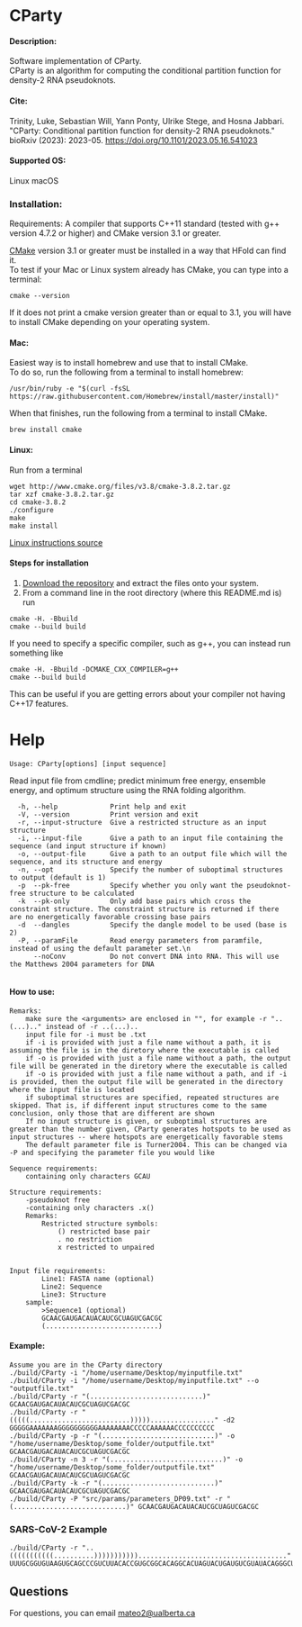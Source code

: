 # CParty

#### Description:
Software implementation of CParty.     
CParty is an algorithm for computing the conditional partition function for density-2 RNA pseudoknots.

#### Cite: 
Trinity, Luke, Sebastian Will, Yann Ponty, Ulrike Stege, and Hosna Jabbari. "CParty: Conditional partition function for density-2 RNA pseudoknots." bioRxiv (2023): 2023-05.
https://doi.org/10.1101/2023.05.16.541023 

#### Supported OS: 
Linux 
macOS 

### Installation:  
Requirements: A compiler that supports C++11 standard (tested with g++ version 4.7.2 or higher)  and CMake version 3.1 or greater.    

[CMake](https://cmake.org/install/) version 3.1 or greater must be installed in a way that HFold can find it.    
To test if your Mac or Linux system already has CMake, you can type into a terminal:      
```
cmake --version
```
If it does not print a cmake version greater than or equal to 3.1, you will have to install CMake depending on your operating system.

#### Mac:    
Easiest way is to install homebrew and use that to install CMake.    
To do so, run the following from a terminal to install homebrew:      
```  
/usr/bin/ruby -e "$(curl -fsSL https://raw.githubusercontent.com/Homebrew/install/master/install)"   
```    
When that finishes, run the following from a terminal to install CMake.     
```   
brew install cmake   
``` 
#### Linux:    
Run from a terminal     
```
wget http://www.cmake.org/files/v3.8/cmake-3.8.2.tar.gz
tar xzf cmake-3.8.2.tar.gz
cd cmake-3.8.2
./configure
make
make install
```
[Linux instructions source](https://geeksww.com/tutorials/operating_systems/linux/installation/downloading_compiling_and_installing_cmake_on_linux.php)

#### Steps for installation   
1. [Download the repository](https://github.com/HosnaJabbari/HFold.git) and extract the files onto your system.
2. From a command line in the root directory (where this README.md is) run
```
cmake -H. -Bbuild
cmake --build build
```   
If you need to specify a specific compiler, such as g++, you can instead run something like   
```
cmake -H. -Bbuild -DCMAKE_CXX_COMPILER=g++
cmake --build build
```   
This can be useful if you are getting errors about your compiler not having C++17 features.

Help
========================================

```
Usage: CParty[options] [input sequence]
```

Read input file from cmdline; predict minimum free energy, ensemble energy, and optimum structure using the RNA folding algorithm.


```
  -h, --help             Print help and exit
  -V, --version          Print version and exit
  -r, --input-structure  Give a restricted structure as an input structure
  -i, --input-file       Give a path to an input file containing the sequence (and input structure if known)
  -o, --output-file      Give a path to an output file which will the sequence, and its structure and energy
  -n, --opt              Specify the number of suboptimal structures to output (default is 1)
  -p  --pk-free          Specify whether you only want the pseudoknot-free structure to be calculated
  -k  --pk-only          Only add base pairs which cross the constraint structure. The constraint structure is returned if there are no energetically favorable crossing base pairs
  -d  --dangles          Specify the dangle model to be used (base is 2)
  -P, --paramFile        Read energy parameters from paramfile, instead of using the default parameter set.\n
      --noConv           Do not convert DNA into RNA. This will use the Matthews 2004 parameters for DNA
  
```


#### How to use:

    Remarks:
        make sure the <arguments> are enclosed in "", for example -r "..(...).." instead of -r ..(...)..
        input file for -i must be .txt
        if -i is provided with just a file name without a path, it is assuming the file is in the diretory where the executable is called
        if -o is provided with just a file name without a path, the output file will be generated in the diretory where the executable is called
        if -o is provided with just a file name without a path, and if -i is provided, then the output file will be generated in the directory where the input file is located
        if suboptimal structures are specified, repeated structures are skipped. That is, if different input structures come to the same conclusion, only those that are different are shown
        If no input structure is given, or suboptimal structures are greater than the number given, CParty generates hotspots to be used as input structures -- where hotspots are energetically favorable stems
        The default parameter file is Turner2004. This can be changed via -P and specifying the parameter file you would like
    
    Sequence requirements:
        containing only characters GCAU

    Structure requirements:
        -pseudoknot free
        -containing only characters .x()
        Remarks:
            Restricted structure symbols:
                () restricted base pair
                . no restriction
                x restricted to unpaired


    Input file requirements:
            Line1: FASTA name (optional)
            Line2: Sequence
            Line3: Structure
        sample:
            >Sequence1 (optional)
            GCAACGAUGACAUACAUCGCUAGUCGACGC
            (............................)

#### Example:
    Assume you are in the CParty directory
    ./build/CParty -i "/home/username/Desktop/myinputfile.txt"
    ./build/CParty -i "/home/username/Desktop/myinputfile.txt" --o "outputfile.txt"
    ./build/CParty -r "(............................)" GCAACGAUGACAUACAUCGCUAGUCGACGC
    ./build/CParty -r "(((((.........................)))))................" -d2 GGGGGAAAAAAAGGGGGGGGGGAAAAAAAACCCCCAAAAAACCCCCCCCCC
    ./build/CParty -p -r "(............................)" -o "/home/username/Desktop/some_folder/outputfile.txt" GCAACGAUGACAUACAUCGCUAGUCGACGC
    ./build/CParty -n 3 -r "(............................)" -o "/home/username/Desktop/some_folder/outputfile.txt" GCAACGAUGACAUACAUCGCUAGUCGACGC
    ./build/CParty -k -r "(............................)" GCAACGAUGACAUACAUCGCUAGUCGACGC
    ./build/CParty -P "src/params/parameters_DP09.txt" -r "(............................)" GCAACGAUGACAUACAUCGCUAGUCGACGC



### SARS-CoV-2 Example
    ./build/CParty -r "..(((((((((((..........)))))))))))....................................." UUUGCGGUGUAAGUGCAGCCCGUCUUACACCGUGCGGCACAGGCACUAGUACUGAUGUCGUAUACAGGGCU

    
## Questions
For questions, you can email mateo2@ualberta.ca